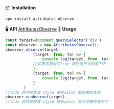 📦 **Installation**
``` javascript
npm install attributes-observe
```
🖥 **API**
[AttributesObserve](./docs/classes/attributesobserve.html)
🔨 **Usage**
``` javascript
const target=document.querySelector('div')
const observer = new AttributesObserve();
observer.observe(target,
            (target, from, to) => {
                console.log(target, from, to)
            //如果这里返回true 属性就不会设置下去
            },
            (target, from, to) => {
                console.log(target, from, to)
            }
        )
//todo 这时候修改 style 或者calss 都会被检查到
observer.unobserve(target)
//todo 这时候修改 style 或者calss 就不会被检查到了
```
